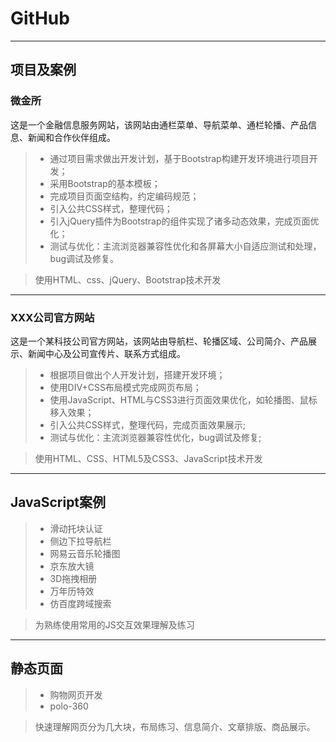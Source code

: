 # GitHub

------

## 项目及案例


### 微金所

这是一个金融信息服务网站，该网站由通栏菜单、导航菜单、通栏轮播、产品信息、新闻和合作伙伴组成。

> * 通过项目需求做出开发计划，基于Bootstrap构建开发环境进行项目开发；
> * 采用Bootstrap的基本模板；
> * 完成项目页面空结构，约定编码规范；
> * 引入公共CSS样式，整理代码；
> * 引入jQuery插件为Bootstrap的组件实现了诸多动态效果，完成页面优化；
> * 测试与优化：主流浏览器兼容性优化和各屏幕大小自适应测试和处理，bug调试及修复。

> 使用HTML、css、jQuery、Bootstrap技术开发

------

### XXX公司官方网站

这是一个某科技公司官方网站，该网站由导航栏、轮播区域、公司简介、产品展示、新闻中心及公司宣传片、联系方式组成。

> * 根据项目做出个人开发计划，搭建开发环境；
> * 使用DIV+CSS布局模式完成网页布局；
> * 使用JavaScript、HTML与CSS3进行页面效果优化，如轮播图、鼠标移入效果；
> * 引入公共CSS样式，整理代码，完成页面效果展示;
> * 测试与优化：主流浏览器兼容性优化，bug调试及修复;

> 使用HTML、CSS、HTML5及CSS3、JavaScript技术开发

------

## JavaScript案例

> * 滑动托块认证
> * 侧边下拉导航栏
> * 网易云音乐轮播图
> * 京东放大镜
> * 3D拖拽相册
> * 万年历特效
> * 仿百度跨域搜索

> 为熟练使用常用的JS交互效果理解及练习

------

## 静态页面

> * 购物网页开发
> * polo-360

> 快速理解网页分为几大块，布局练习、信息简介、文章排版、商品展示。
